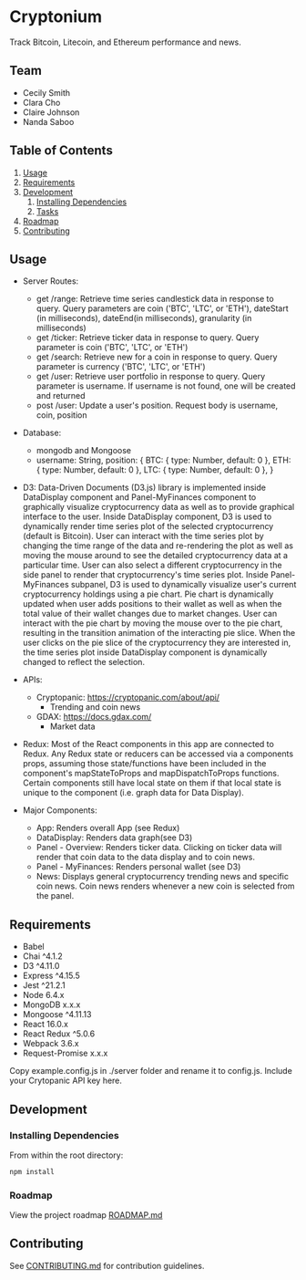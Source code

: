 # Cryptonium

Track Bitcoin, Litecoin, and Ethereum performance and news.

## Team

  - Cecily Smith
  - Clara Cho
  - Claire Johnson
  - Nanda Saboo

## Table of Contents

1. [Usage](#Usage)
2. [Requirements](#requirements)
3. [Development](#development)
    1. [Installing Dependencies](#installing-dependencies)
    2. [Tasks](#tasks)
4. [Roadmap](#roadmap)
5. [Contributing](#contributing)

## Usage

  - Server Routes:
    - get /range: Retrieve time series candlestick data in response to query. Query parameters are coin ('BTC', 'LTC', or 'ETH'), dateStart (in milliseconds), dateEnd(in milliseconds), granularity (in milliseconds)
    - get /ticker: Retrieve ticker data in response to query. Query parameter is coin ('BTC', 'LTC', or 'ETH')
    - get /search: Retrieve new for a coin in response to query. Query parameter is currency ('BTC', 'LTC', or 'ETH')
    - get /user: Retrieve user portfolio in response to query. Query parameter is username. If username is not found, one will be created and returned
    - post /user: Update a user's position. Request body is username, coin, position

  - Database:
    - mongodb and Mongoose
    - username: String,
    position: {
      BTC: { type: Number, default: 0 },
      ETH: { type: Number, default: 0 },
      LTC: { type: Number, default: 0 },
    }

  - D3: Data-Driven Documents (D3.js) library is implemented inside DataDisplay component and Panel-MyFinances component to graphically visualize cryptocurrency data as well as to provide graphical interface to the user. Inside DataDisplay component, D3 is used to dynamically render time series plot of the selected cryptocurrency (default is Bitcoin). User can interact with the time series plot by changing the time range of the data and re-rendering the plot as well as moving the mouse around to see the detailed cryptocurrency data at a particular time. User can also select a different cryptocurrency in the side panel to render that cryptocurrency's time series plot. Inside Panel-MyFinances subpanel, D3 is used to dynamically visualize user's current cryptocurrency holdings using a pie chart. Pie chart is dynamically updated when user adds positions to their wallet as well as when the total value of their wallet changes due to market changes.  User can interact with the pie chart by moving the mouse over to the pie chart, resulting in the transition animation of the interacting pie slice. When the user clicks on the pie slice of the cryptocurrency they are interested in, the time series plot inside DataDisplay component is dynamically changed to reflect the selection.

  - APIs:
    - Cryptopanic: https://cryptopanic.com/about/api/
      - Trending and coin news
    - GDAX: https://docs.gdax.com/
      - Market data

  - Redux: Most of the React components in this app are connected to Redux. Any Redux state or reducers can be accessed via a components props, assuming those state/functions have been included in the component's mapStateToProps and mapDispatchToProps functions. Certain components still have local state on them if that local state is unique to the component (i.e. graph data for Data Display).

  - Major Components:
    - App: Renders overall App (see Redux)
    - DataDisplay: Renders data graph(see D3)
    - Panel - Overview: Renders ticker data. Clicking on ticker data will render that coin data to the data display and to coin news.
    - Panel - MyFinances: Renders personal wallet (see D3)
    - News: Displays general cryptocurrency trending news and specific coin news. Coin news renders whenever a new coin is selected from the panel.

## Requirements

- Babel
- Chai ^4.1.2
- D3 ^4.11.0
- Express ^4.15.5
- Jest ^21.2.1
- Node 6.4.x
- MongoDB x.x.x
- Mongoose ^4.11.13
- React 16.0.x
- React Redux ^5.0.6
- Webpack 3.6.x
- Request-Promise x.x.x

Copy example.config.js in ./server folder and rename it to config.js. Include your Crytopanic API key here.

## Development

### Installing Dependencies

From within the root directory:

```sh
npm install
```

### Roadmap

View the project roadmap [ROADMAP.md](ROADMAP.md)


## Contributing

See [CONTRIBUTING.md](CONTRIBUTING.md) for contribution guidelines.
